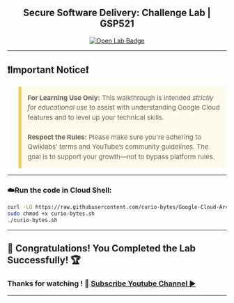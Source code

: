 
<h2 align="center">
Secure Software Delivery: Challenge Lab | GSP521
</h2>

<div align="center">
  <a href="https://www.cloudskillsboost.google/course_templates/1164/labs/509866" target="_blank" rel="noopener noreferrer">
    <img src="https://img.shields.io/badge/Open_Lab-Cloud_Skills_Boost-4285F4?style=for-the-badge&logo=google&logoColor=white&labelColor=34A853" alt="Open Lab Badge">
  </a>
</div>

---

## ❗Important Notice❗

<blockquote style="background-color: #fffbea; border-left: 6px solid #f7c948; padding: 1em; font-size: 15px; line-height: 1.5;">
  <strong>For Learning Use Only:</strong> This walkthrough is intended <em>strictly for educational use</em> to assist with understanding Google Cloud features and to level up your technical skills.
  <br><br>
  <strong>Respect the Rules:</strong> Please make sure you're adhering to Qwiklabs’ terms and YouTube’s community guidelines. The goal is to support your growth—not to bypass platform rules.
</blockquote>

---

### ☁️Run the code in Cloud Shell:

```bash
curl -LO https://raw.githubusercontent.com/curio-bytes/Google-Cloud-Arcade/main/Secure%20Software%20Delivery%3A%20Challenge%20Lab/curio-bytes.sh
sudo chmod +x curio-bytes.sh
./curio-bytes.sh
```

---
## 🎉 Congratulations! You Completed the Lab Successfully! 🏆

### Thanks for watching ! 💮 [Subscribe Youtube Channel ▶️](https://youtube.com/@curio_bytes_15?si=rJfZC1bLswC79o3V)
---
